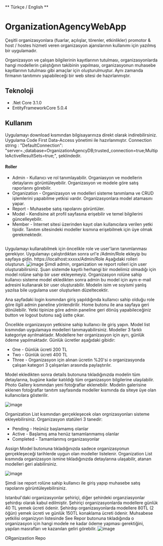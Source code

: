 ** Türkçe / English **
# OrganizationAgencyWebApp

Çeşitli organizasyonlara (fuarlar, açılışlar, törenler, etkinlikler) promotor & host / hostes hizmeti veren organizasyon ajanslarının kullanımı için yazılmış bir uygulamadır.

Organizasyon ve çalışan bilgilerinin kayıtlarının tutulması, organizasyonlarda hangi modellerin çalıştığının takibinin yapılması, organizasyonun muhasebe kayıtlarının tutulması gibi amaçlar için oluşturulmuştur. Aynı zamanda firmanın tanıtımını yapabileceği bir web sitesi de hazırlanmıştır.

## Teknoloji
* .Net Core 3.1.0
* EntityFrameworkCore 5.0.4

## Kullanım

Uygulamayı download kısmından bilgisayarınıza direkt olarak indirebilirsiniz.
Uygulama Code First Data-Access yönetimi ile hazırlanmıştır. Connection string : "DefaultConnection": "server=.;database=OrganizationAgencyDB;trusted_connection=true;MultipleActiveResultSets=true;", şeklindedir. 

#### Roller
* Admin - Kullanıcı ve rol tanımlayabilir. Organiasyon ve modellerin detaylarını görüntüleyebilir. Organizasyon ve modele göre satış raporlarını görebilir.
* Organization - Organizasyon ve modelleri sisteme tanımlama ve CRUD işlemlerini yapabilme yetkisi vardır. Organizasyonlara model atamasını yapar. 
* Report - Muhasebe satış rapolarını görüntüler.
* Model - Kendisine ait profil sayfasına erişebilir ve temel bilgilerini güncelleyebilir.
* Member - İnternet sitesi üzerinden kayıt olan kullanıcılara verilen yetki tipidir. Tanıtım sitesindeki modeller kısmına erişebilmek için üye olmak gerekmektedir.

## 
Uygulamayı kullanabilmek için öncelikle role ve user'ların tanımlanması gerekiyor. Uygulamayı çalıştırdıktan sonra url'e /Admin/Role ekleyip bu sayfaya gidin.
https://localhost:xxxxx/Admin/Role
Aşağıdaki rolleri oluşturun.
![image](https://user-images.githubusercontent.com/71972947/114285297-d8cf4e00-9a5e-11eb-9968-369211c8d0a3.png)
Şimdi admin, organization ve report rolleri için user oluşturabilirsiniz. Şuan sistemde kayıtlı herhangi bir modelimiz olmadığı için model rolüne sahip bir user ekleyemeyiz. Organizasyon rolüne sahip kullanıcı sisteme model ekledikten sonra admin bu model için aynı e-mail adresini kullanarak bir user oluşturabilir. Modelin isim ve soyismi yanlış yazılsa bile uygulama user oluşturken düzeltecektir.

Ana sayfadaki login kısmından giriş yapıldığında kullanıcı sahip olduğu role göre ilgili admin paneline yönlendirilir. Home butonu ile ana sayfaya geri dönülebilir. Yetki tipinize göre admin paneline geri dönüş yapabileceğiniz button ve logout butonu sağ üstte çıkar.

Öncelikle organizasyon yetkisine sahip kullanıcı ile giriş yapın. Model list kısmından uygulamaya modelleri tanımayabilirsiniz. 
Modeller 3 farklı kategoriye ayrılmaktadır. Modellere her organizasyon için ayrı, günlük ödeme yapılmaktadır. Günlük ücretler aşağıdaki gibidir:
* One - Günlük ücreti 200 TL
* Two - Günlük ücreti 400 TL
* Three - Organizasyon için alınan ücretin %20'si o organizasyonda çalışan kategori 3 çalışanları arasında paylaştırılır.
 
Model ekledikten sonra details butonuna tıkladığınızda modelin tüm detaylarına, bugüne kadar katıldığı tüm organizasyon bilgilerine ulaşılabilir. Photo Gallery kısmından yeni fotoğraflar eklenebilir. Modelin galerisine eklenen fotoğraflar tanıtım sayfasında modeller kısmında da siteye üye olan kullanıcılara gösterilir.

![image](https://user-images.githubusercontent.com/71972947/114286132-bdffd800-9a64-11eb-87f9-db20df9f5fb4.png)

Organization List kısmından gerçekleşecek olan orgnizasyonları sisteme ekleyebilirsiniz. Organizasyon statüleri 3 tanedir:
* Pending - Heünüz başlamamış olanlar
* Active - Başlamış ama henüz tamamlanmamış olanlar
* Completed - Tamamlanmış organizasyonlar

Assign Model butonuna tıkladığınızda sadece organizasyonun gerçekleşeceği tarihlerde uygun olan modeller listelenir. Organization List kısmında organizasyon ismine tıkladığınızda detaylarına ulaşabilir, atanan modelleri geri alabilirsiniz.

![image](https://user-images.githubusercontent.com/71972947/114286509-053b9800-9a68-11eb-90cb-7514dd60e072.png)

Şimdi ise report rolüne sahip kullanıcı ile giriş yapıp muhasebe satış rapolarını görüntüleyebilirsiniz.

Istanbul'daki organizasyonlar şehiriçi, diğer şehirdeki organziasyonlar şehirdışı olarak kabul edilmiştir.
Şehiriçi organizasyonlarda modellere günlük 40 TL yemek ücreti ödenir.
Şehirdışı organizasyonlarda modellere 80TL (2 öğün) yemek ücreti ve günlük 150TL konaklama ücreti ödenir.
Muhsabese yetkilisi organizyon listesinde See Repor butonuna tıkladığında o organizasyon için hangi modele ne kadar ödeme yapması gerektiğini, yapılan masrafları ve kazanılan geliri görebilir.
![image](https://user-images.githubusercontent.com/71972947/114286632-349ed480-9a69-11eb-9d6b-454288c0bffc.png)


ORganizastion Repo


